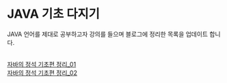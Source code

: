 <h1>JAVA 기초 다지기</h1>
JAVA 언어를 제대로 공부하고자 강의를 들으며 블로그에 정리한 목록을 업데이트 합니다.<br><br>

[자바의 정석 기초편 정리_01](https://keep-daily-story.tistory.com/14) <br>
[자바의 정석 기초편 정리_02](https://keep-daily-story.tistory.com/17)
